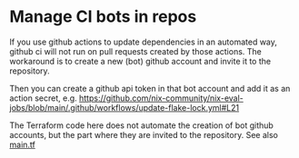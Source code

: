 # Manage CI bots in repos

If you use github actions to update dependencies in an automated way, github ci
will not run on pull requests created by those actions. The workaround is to
create a new (bot) github account and invite it to the repository.

Then you can create a github api token in that bot account and add it as an
action secret, e.g.
https://github.com/nix-community/nix-eval-jobs/blob/main/.github/workflows/update-flake-lock.yml#L21

The Terraform code here does not automate the creation of bot github accounts,
but the part where they are invited to the repository. See also
[main.tf](main.tf)

